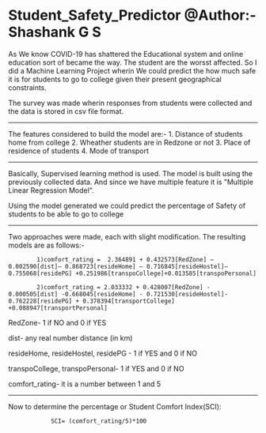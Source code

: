 # Student_Safety_Predictor  @Author:- Shashank G S

As We know COVID-19 has shattered the Educational system and online education sort of became the way. The student are the worsst affected. So I did a Machine Learning Project wherin We could predict the how much safe it is for students to go to college given their present geographical constraints.

The survey was made wherin responses from students were collected and the data is stored in csv file format. 
________________________________________________________________________________________________________________________________________________________________________________
The features considered to build the model are:-
    1. Distance of students home from college
    2. Wheather students are in Redzone or not
    3. Place of residence of students
    4. Mode of transport
    
_______________________________________________________________________________________________________________________________________________________________________________    
Basically, Supervised learning method is used. The model is built using the previously collected data. And since we have multiple feature it is "Multiple Linear Regression Model".

Using the model generated we could predict the percentage of Safety of students to be able to go to college
_______________________________________________________________________________________________________________________________________________________________________________
Two approaches were made, each with slight modification. The resulting models are as follows:-

            1)comfort_rating =  2.364891 + 0.432573[RedZone] – 0.002590[dist]– 0.868723[resideHome] – 0.716845[resideHostel]– 0.755068[residePG] +0.251986[transpoCollege]+0.013585[transpoPersonal]

            2)comfort_rating = 2.033332 + 0.428007[RedZone] - 0.000505[dist] -0.668045[resideHome] - 0.721530[resideHostel]- 0.762228[residePG] + 0.378394[transportCollege] +0.088947[transportPersonal]
            
            
RedZone-
    1 if NO and 
    0 if YES
    
dist-
    any real number distance (in km)
    
resideHome, resideHostel, residePG -
    1 if YES and
    0 if NO

transpoCollege, transpoPersonal-
    1 if YES and
    0 if NO

comfort_rating-
    it is a number between  1  and  5

______________________________________________________________________________________________________________________________________________________________________________

Now to determine the percentage or Student Comfort Index(SCI):

                SCI= (comfort_rating/5)*100
                
